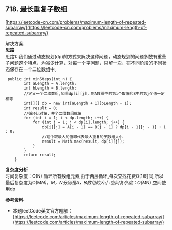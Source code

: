 **718. 最长重复子数组**  
---
[https://leetcode-cn.com/problems/maximum-length-of-repeated-subarray/](https://leetcode-cn.com/problems/maximum-length-of-repeated-subarray/)  

解决方案   
**思路**  
思路1: 我们通过动态规划(dp)的方式来解决这种问题，动态规划的问题多数有重叠子问题这个特点，为减少计算，对每一个字问题，只解一次，将不同阶段的不同状态保存在一个二位数组中。

```
 public int minSteps(int n) {
        int aLength = A.length;
        int bLength = B.length;
        //定义一个二维数组,如果dp[i][j]，则A数组中的第i个取值和B中的第j个值一定相等
        int[][] dp = new int[aLength + 1][bLength + 1];
        int result = 0;
        //循环比对值，并个二维数组赋值
        for (int i = 1; i < dp.length; i++) {
            for (int j = 1; j < dp[i].length; j++) {
                dp[i][j] = A[i - 1] == B[j - 1] ? dp[i - 1][j - 1] + 1 : 0;
                //这个取最大的值即代表最大重复的子数组大小
                result = Math.max(result, dp[i][j]);
            }
        }
        return result;
    }
```

**复杂度分析**      
时间复杂度：O(N) 循环所有数组元素,由于两层循环,每次查找花费O(1)时间,所以最后复杂度为O(M*N)，M，N分别是A，B数组的大小
空间复杂度：O(M*N),空间使用dp


**参考资料**  
* 本题leetCode英文官方题解：  
[https://leetcode.com/articles/maximum-length-of-repeated-subarray/](https://leetcode.com/articles/maximum-length-of-repeated-subarray/) 